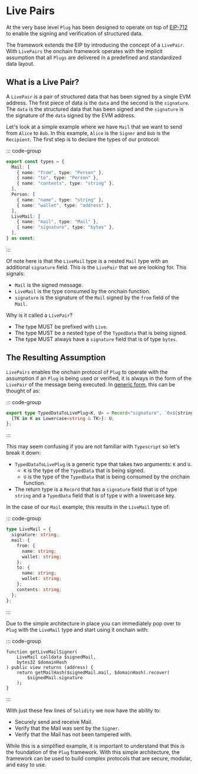 # Live Pairs

At the very base level `Plug` has been designed to operate on top of [EIP-712](/decoders/eip-712) to enable the signing and verification of structured data.

The framework extends the EIP by introducing the concept of a `LivePair`. With `LivePairs` the onchain framework operates with the implicit assumption that all `Plugs` are delivered in a predefined and standardized data layout.

## What is a Live Pair?

A `LivePair` is a pair of structured data that has been signed by a single EVM address. The first piece of data is the `data` and the second is the `signature`. The `data` is the structured data that has been signed and the `signature` is the signature of the `data` signed by the EVM address.

Let's look at a simple example where we have `Mail` that we want to send from `Alice` to `Bob`. In this example, `Alice` is the `Signer` and `Bob` is the `Recipient`. The first step is to declare the types of our protocol:

::: code-group

```typescript [constants.ts]
export const types = {
  Mail: [
    { name: "from", type: "Person" },
    { name: "to", type: "Person" },
    { name: "contents", type: "string" },
  ],
  Person: [
    { name: "name", type: "string" },
    { name: "wallet", type: "address" },
  ],
  LiveMail: [
    { name: "mail", type: "Mail" },
    { name: "signature", type: "bytes" },
  ],
} as const;
```

:::

Of note here is that the `LiveMail` type is a nested `Mail` type with an additional `signature` field. This is the `LivePair` that we are looking for. This signals:

- `Mail` is the signed message.
- `LiveMail` is the type consumed by the onchain function.
- `signature` is the signature of the `Mail` signed by the `from` field of the `Mail`.

Why is it called a `LivePair`?

- The type MUST be prefixed with `Live`.
- The type MUST be a nested type of the `TypedData` that is being signed.
- The type MUST always have a `signature` field that is of type `bytes`.

## The Resulting Assumption

`LivePairs` enables the onchain protocol of `Plug` to operate with the assumption if an `Plug` is being used or verified, it is always in the form of the `LivePair` of the message being executed. In [generic form](https://www.typescriptlang.org/docs/handbook/2/generics.html), this can be thought of as:

::: code-group

```typescript [LivePair.ts]
export type TypedDataToLivePlug<K, U> = Record<"signature", `0x${string}`> & {
  [TK in K as Lowercase<string & TK>]: U;
};
```

:::

This may seem confusing if you are not familiar with `Typescript` so let's break it down:

- `TypedDataToLivePlug` is a generic type that takes two arguments: `K` and `U`.
  - `K` is the type of the `TypedData` that is being signed.
  - `U` is the type of the `TypedData` that is being consumed by the onchain function.
- The return type is a `Record` that has a `signature` field that is of type `string` and a `TypedData` field that is of type `U` with a lowercase key.

In the case of our `Mail` example, this results in the `LiveMail` type of:

::: code-group

```typescript [LiveMail.ts]
type LiveMail = {
  signature: string;
  mail: {
    from: {
      name: string;
      wallet: string;
    };
    to: {
      name: string;
      wallet: string;
    };
    contents: string;
  };
};
```

:::

Due to the simple architecture in place you can immediately pop over to `Plug` with the `LiveMail` type and start using it onchain with:

::: code-group

```solidity [Types.sol]
function getLiveMailSigner(
    LiveMail calldata $signedMail,
    bytes32 $domainHash
) public view returns (address) {
    return getMailHash($signedMail.mail, $domainHash).recover(
        $signedMail.signature
    );
}
```

:::

With just these few lines of `Solidity` we now have the ability to:

- Securely send and receive Mail.
- Verify that the Mail was sent by the `Signer`.
- Verify that the Mail has not been tampered with.

While this is a simplified example, it is important to understand that this is the foundation of the `Plug` framework. With this simple architecture, the framework can be used to build complex protocols that are secure, modular, and easy to use.

